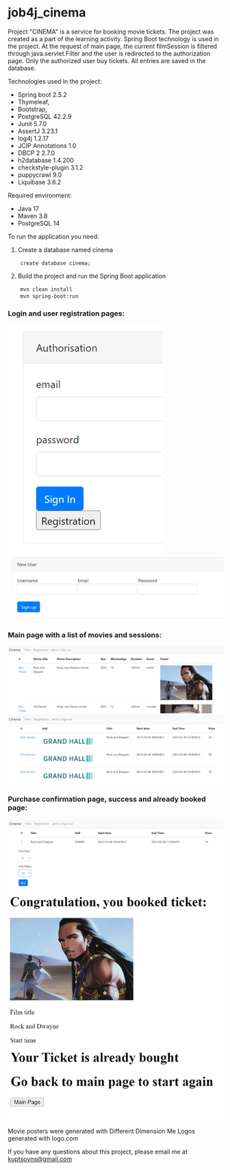 
<h1>job4j_cinema</h1>

Project "CINEMA" is a service for booking movie tickets. The project was created as a part of the learning activity. Spring Boot technology is used in the project.
At the request of main page, the current filmSession is filtered through java.servlet.Filter and the user is redirected to the authorization page. 
Only the authorized user buy tickets. All entries are saved in the database.

Technologies used in the project:
- Spring boot 2.5.2
- Thymeleaf,
- Bootstrap,
- PostgreSQL 42.2.9
- Junit 5.7.0
- AssertJ 3.23.1
- log4j 1.2.17
- JCIP Annotations 1.0
- DBCP 2 2.7.0
- h2database 1.4.200
- checkstyle-plugin 3.1.2
- puppycrawl 9.0
- Liquibase 3.6.2

Required environment:
- Java 17
- Maven 3.8
- PostgreSQL 14

To run the application you need:

1. Create a database named cinema
```ql
    create database cinema;
```

2. Build the project and run the Spring Boot application
```
    mvn clean install
    mvn spring-boot:run
```

### Login and user registration pages:
![](img/readmi/login.png)
![](img/readmi/reg.png)

### Main page with a list of movies and sessions:
![](img/readmi/main.png)
![](img/readmi/hall.png)

### Purchase confirmation page, success and already booked page:
![](img/readmi/ticket.png)
![](img/readmi/fin.png)
![](img/readmi/fail.png)



Movie posters were generated with Different Dimension Me
Logos generated with logo.com

If you have any questions about this project, please email me at kuptsovns@gmail.com

